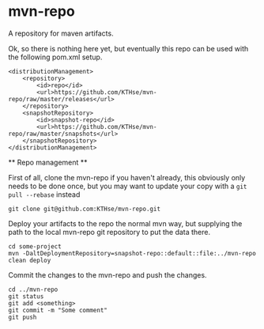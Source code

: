 mvn-repo
========

A repository for maven artifacts.

Ok, so there is nothing here yet, but eventually this repo can be used with the following pom.xml setup.

```
<distributionManagement>
    <repository>
        <id>repo</id>
        <url>https://github.com/KTHse/mvn-repo/raw/master/releases</url>
    </repository>
    <snapshotRepository>
        <id>snapshot-repo</id>
        <url>https://github.com/KTHse/mvn-repo/raw/master/snapshots</url>
    </snapshotRepository>
</distributionManagement>
```

** Repo management **

First of all, clone the mvn-repo if you haven't already, this obviously only needs to be done
once, but you may want to update your copy with a `git pull --rebase` instead

```
git clone git@github.com:KTHse/mvn-repo.git
```

Deploy your artifacts to the repo the normal mvn way, but supplying the path to the 
local mvn-repo git repository to put the data there.

```
cd some-project
mvn -DaltDeploymentRepository=snapshot-repo::default::file:../mvn-repo clean deploy
```

Commit the changes to the mvn-repo and push the changes.

```
cd ../mvn-repo
git status
git add <something>
git commit -m "Some comment"
git push
```
